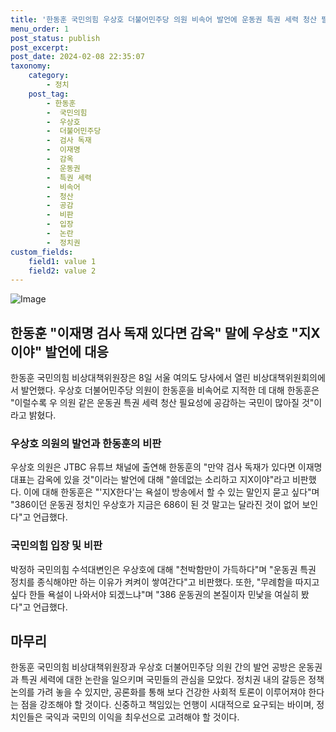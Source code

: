 ```yaml
---
title: '한동훈 국민의힘 우상호 더불어민주당 의원 비속어 발언에 운동권 특권 세력 청산 필요성'
menu_order: 1
post_status: publish
post_excerpt: 
post_date: 2024-02-08 22:35:07
taxonomy:
    category:
        - 정치
    post_tag:
        - 한동훈
        -  국민의힘
        -  우상호
        -  더불어민주당
        -  검사 독재
        -  이재명
        -  감옥
        -  운동권
        -  특권 세력
        -  비속어
        -  청산
        -  공감
        -  비판
        -  입장
        -  논란
        -  정치권
custom_fields:
    field1: value 1
    field2: value 2
---
```


![Image](https://imgnews.pstatic.net/image/421/2024/02/08/0007344356_001_20240208184201479.jpg?type=w647)

## 한동훈 "이재명 검사 독재 있다면 감옥" 말에 우상호 "지X이야" 발언에 대응
한동훈 국민의힘 비상대책위원장은 8일 서울 여의도 당사에서 열린 비상대책위원회의에서 발언했다. 우상호 더불어민주당 의원이 한동훈을 비속어로 지적한 데 대해 한동훈은 "이럴수록 우 의원 같은 운동권 특권 세력 청산 필요성에 공감하는 국민이 많아질 것"이라고 밝혔다.
### 우상호 의원의 발언과 한동훈의 비판
우상호 의원은 JTBC 유튜브 채널에 출연해 한동훈의 "만약 검사 독재가 있다면 이재명 대표는 감옥에 있을 것"이라는 발언에 대해 "쓸데없는 소리하고 지X이야"라고 비판했다. 이에 대해 한동훈은 "'지X한다'는 욕설이 방송에서 할 수 있는 말인지 묻고 싶다"며 "386이던 운동권 정치인 우상호가 지금은 686이 된 것 말고는 달라진 것이 없어 보인다"고 언급했다.
### 국민의힘 입장 및 비판
박정하 국민의힘 수석대변인은 우상호에 대해 "천박함만이 가득하다"며 "운동권 특권 정치를 종식해야만 하는 이유가 켜켜이 쌓여간다"고 비판했다. 또한, "무례함을 따지고 싶다 한들 욕설이 나와서야 되겠느냐"며 "386 운동권의 본질이자 민낯을 여실히 봤다"고 언급했다.
## 마무리
한동훈 국민의힘 비상대책위원장과 우상호 더불어민주당 의원 간의 발언 공방은 운동권과 특권 세력에 대한 논란을 일으키며 국민들의 관심을 모았다. 정치권 내의 갈등은 정책 논의를 가려 놓을 수 있지만, 공론화를 통해 보다 건강한 사회적 토론이 이루어져야 한다는 점을 강조해야 할 것이다. 신중하고 책임있는 언행이 시대적으로 요구되는 바이며, 정치인들은 국익과 국민의 이익을 최우선으로 고려해야 할 것이다.
